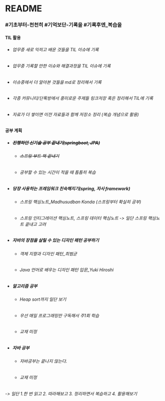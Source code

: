 # README

### #기초부터-천천히 #기억보단-기록을 #기록후엔_복습을



#### TIL 활용

- ###### 업무중 새로 익히고 배운 것들을 TIL 이슈에 기록

- ###### 업무중 기록할 만한 이슈와 해결과정을 TIL 이슈에 기록

- ###### 이슈중에서 더 알아본 것들을 md로 정리해서 기록

- ###### 각종 커뮤니티/단톡방에서 흥미로운 주제들 링크저장 혹은 정리해서 TIL에 기록

- ###### 자료가 더 쌓이면 이전 자료들과 함께 저장소 정리 (복습 개념으로 활용)  

###### 



#### 공부 계획

- ##### ~~진행하던 신기술 공부 끝내기(springboot, JPA)~~

  - ###### ~~스프링 부트 책 끝내기~~

  - ###### 공부할 수 있는 시간이 적을 때 틈틈히 복습

- ##### 당장 사용하는 프레임워크 친숙해지기(spring, 자사 framework)

  - ###### 스프링 핵심노트_Madhusudban Konda (스프링부터 확실히 공부)

  - ###### 스프링 인티그레이션 핵심노트, 스프링 데이터 핵심노트 -> 일단 스프링 핵심노트 끝내고 고려

- ##### 자바의 장점을 살릴 수 있는 디자인 패턴 공부하기

  - ###### 객체 지향과 디자인 패턴_최범균

  - ###### Java 언어로 배우는 디자인 패턴 입문_Yuki Hiroshi

- ##### 알고리즘 공부

  - ###### Heap sort까지 일단 보기

  - ###### 우선 매일 프로그래밍만 구독해서 주1회 학습

  - ###### 교재 미정 

- ##### 자바 공부

  - ###### 자바공부는 끝나지 않는다. 

  - ###### 교재 미정



######  -> 일단 1.한 번 읽고 2. 따라해보고 3. 정리하면서 복습하고 4. 활용해보기

###### 

